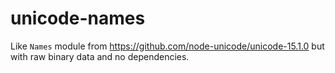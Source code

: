 # unicode-names

Like `Names` module from https://github.com/node-unicode/unicode-15.1.0 but with raw binary data and no dependencies.

